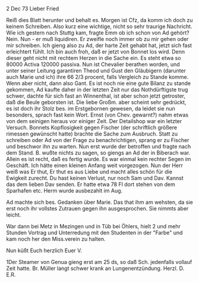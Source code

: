  2 Dec 73
Lieber Fried

Reiß dies Blatt herunter und behalt es. Morgen ist Cfz, da komm ich doch zu keinem Schreiben. Also kurz eine wichtige, nicht so sehr traurige Nachricht. Wie ich gestern nach Stuttg kam, fragte Emm ob ich schon von Ad gehört? Nein. Nun - er muß liquidiren. Er zweifle noch immer ob zu mir gehen oder mir schreiben. Ich gieng also zu Ad, der harte Zeit gehabt hat, jetzt sich fast erleichtert fühlt. Ich bin auch froh, daß er jetzt von Bonnet los wird. Denn dieser geht nicht mit rechtem Herzen in die Sache ein. Es steht etwa so 80000 Activa 120000 passiva. Nun ist Chevalier berathen worden, und unter seiner Leitung garantiren Theod und Gust den Gläubigern (darunter auch Marie und ich) ihre 66 2/3 procent, falls Vergleich zu Stande komme. Wenn aber nicht, dann also Gant. Es ist noch nie eine gute Bilanz zu stande gekommen, Ad kaufte daher in der letzten Zeit nur das Nothdürftigste trug schwer, dachte für sich fast an Winnenthal, ist aber schon jetzt getroster, daß die Beule geborsten ist. Die liebe Großm. aber scheint sehr gedrückt, es ist doch ihr Stolz bes. im Erstgebornen gewesen, da leidet sie nun besonders, sprach fast kein Wort. Ernst (von Chev. gewarnt?) nahm etwas von dem seinigen heraus vor einiger Zeit. Der Detailshop war ein letzter Versuch. Bonnets Kopflosigkeit gegen Fischer (der schriftlich größere rimessen gewünscht hatte) brachte die Sache zum Ausbruch. Statt zu schreiben oder Ad von der Frage zu benachrichtigen, sprang er zu Fischer und beschwor ihn zu warten. Nun erst wurde der betroffen und fragte nach dem Stand. B. wußte nichts zu sagen, so giengs an Ad der in Biberach war. Allein es ist recht, daß es fertig wurde. Es war einmal kein rechter Segen im Geschäft. Ich hätte einen kleinen Anfang weit vorgezogen. Nun der Herr weiß was Er thut, Er thut es aus Liebe und macht alles schön für die Ewigkeit zurecht. 
Du hast keinen Verlust, nur noch Sam und Dav. Kannst das dem lieben Dav senden. Er hatte etwa 78 Fl dort stehen von dem Sparhafen etc. Herm wurde ausbezahlt im Aug.

Ad machte sich bes. Gedanken über Marie. Das that ihm am wehsten, da sie erst noch ihr vollstes Zutrauen gegen ihn ausgesprochen. Sie nimmts aber leicht.

War dann bei Metz in Mezingen und in Tüb bei Öhlers, hielt 2 und mehr Stunden Vortrag und Unterredung mit den Studenten in der "Farbe" und kam noch her den Miss.verein zu halten.

 Nun küßt Euch herzlich
 Euer V.


1Der Steamer von Genua gieng erst am 25 ds, so daß Sch. jedenfalls vollauf Zeit hatte. Br. Müller langt schwer krank an Lungenentzündung. 
 Herzl.
 D. E.R.
